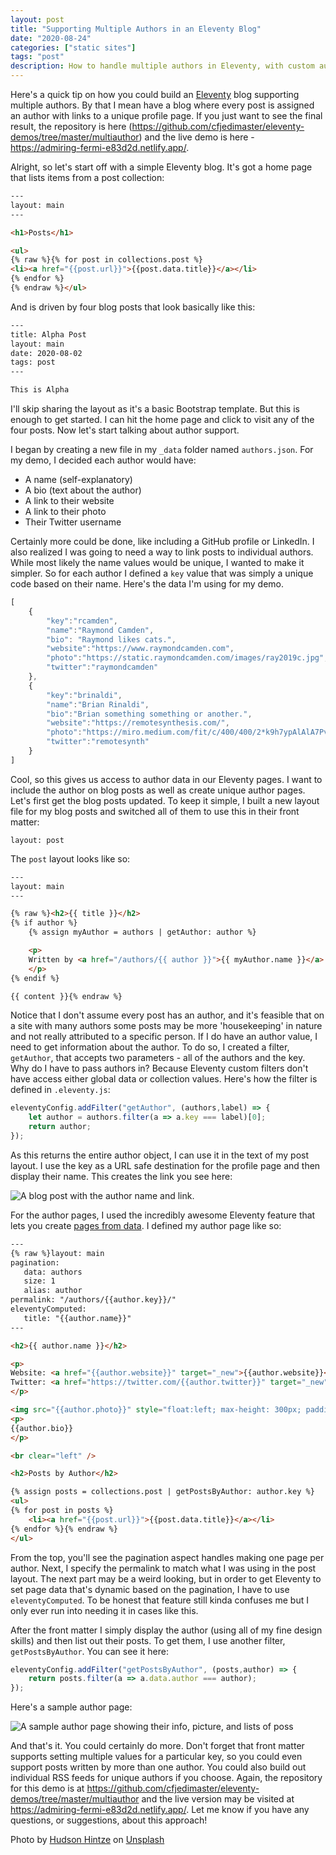 ```yaml
---
layout: post
title: "Supporting Multiple Authors in an Eleventy Blog"
date: "2020-08-24"
categories: ["static sites"]
tags: "post"
description: How to handle multiple authors in Eleventy, with custom author profile pages.
---
```


Here's a quick tip on how you could build an [Eleventy](https://www.11ty.dev/) blog supporting multiple authors. By that I mean have a blog where every post
is assigned an author with links to a unique profile page. If you just want to see the final result, the repository is here (<https://github.com/cfjedimaster/eleventy-demos/tree/master/multiauthor>) and the live demo is here - <https://admiring-fermi-e83d2d.netlify.app/>. 

Alright, so let's start off with a simple Eleventy blog. It's got a home page that lists items from a post collection:

```html
---
layout: main
---

<h1>Posts</h1>

<ul>
{% raw %}{% for post in collections.post %}
<li><a href="{{post.url}}">{{post.data.title}}</a></li>
{% endfor %}
{% endraw %}</ul>
```

And is driven by four blog posts that look basically like this:

```html
---
title: Alpha Post
layout: main
date: 2020-08-02
tags: post
---

This is Alpha
```

I'll skip sharing the layout as it's a basic Bootstrap template. But this is enough to get started. I can hit the home page and click to visit any of the four posts. Now let's start talking about author support.

I began by creating a new file in my `_data` folder named `authors.json`. For my demo, I decided each author would have:

* A name (self-explanatory)
* A bio (text about the author)
* A link to their website
* A link to their photo
* Their Twitter username
  
Certainly more could be done, like including a GitHub profile or LinkedIn. I also realized I was going to need a way to link posts to individual authors. While most likely the name values would be unique, I wanted to make it simpler. So for each author I defined a `key` value that was simply a unique code based on their name. Here's the data I'm using for my demo.

```js
[
	{
		"key":"rcamden",
		"name":"Raymond Camden",
		"bio": "Raymond likes cats.",
		"website":"https://www.raymondcamden.com",
		"photo":"https://static.raymondcamden.com/images/ray2019c.jpg",
		"twitter":"raymondcamden"
	},
	{
		"key":"brinaldi",
		"name":"Brian Rinaldi",
		"bio":"Brian something something or another.",
		"website":"https://remotesynthesis.com/",
		"photo":"https://miro.medium.com/fit/c/400/400/2*k9h7ypAlAlA7PvOUjwbejA.jpeg",
		"twitter":"remotesynth"
	}
]
```

Cool, so this gives us access to author data in our Eleventy pages. I want to include the author on blog posts as well as create unique author pages. Let's first get the blog posts updated. To keep it simple, I built a new layout file for my blog posts and switched all of them to use this in their front matter:

```
layout: post
```

The `post` layout looks like so:

```html
---
layout: main
---

{% raw %}<h2>{{ title }}</h2>
{% if author %}
	{% assign myAuthor = authors | getAuthor: author %}

	<p>
	Written by <a href="/authors/{{ author }}">{{ myAuthor.name }}</a>
	</p>
{% endif %}

{{ content }}{% endraw %}
```

Notice that I don't assume every post has an author, and it's feasible that on a site with many authors some posts may be more 'housekeeping' in nature and not really attributed to a specific person. If I do have an author value, I need to get information about the author. To do so, I created a filter, `getAuthor`, that accepts two parameters - all of the authors and the key. Why do I have to pass authors in? Because Eleventy custom filters don't have access either global data or collection values. Here's how the filter is defined in `.eleventy.js`:

```js
eleventyConfig.addFilter("getAuthor", (authors,label) => {
	let author = authors.filter(a => a.key === label)[0];
	return author;
});
```

As this returns the entire author object, I can use it in the text of my post layout. I use the key as a URL safe destination for the profile page and then display their name. This creates the link you see here:

<p>
<img src="https://static.raymondcamden.com/images/2020/08/eam1.png" alt="A blog post with the author name and link." class="lazyload imgborder imgcenter">
</p>

For the author pages, I used the incredibly awesome Eleventy feature that lets you create [pages from data](https://www.11ty.dev/docs/pages-from-data/). I defined my author page like so:

```html
---
{% raw %}layout: main
pagination:
   data: authors
   size: 1
   alias: author
permalink: "/authors/{{author.key}}/"
eleventyComputed:
   title: "{{author.name}}"
---

<h2>{{ author.name }}</h2>

<p>
Website: <a href="{{author.website}}" target="_new">{{author.website}}</a><br/>
Twitter: <a href="https://twitter.com/{{author.twitter}}" target="_new">@{{author.twitter}}</a>
</p>

<img src="{{author.photo}}" style="float:left; max-height: 300px; padding-right: 10px">
<p>
{{author.bio}}
</p>

<br clear="left" />

<h2>Posts by Author</h2>

{% assign posts = collections.post | getPostsByAuthor: author.key %}
<ul>
{% for post in posts %}
	<li><a href="{{post.url}}">{{post.data.title}}</a></li>
{% endfor %}{% endraw %}
</ul>
```

From the top, you'll see the pagination aspect handles making one page per author. Next, I specify the permalink to match what I was using in the post layout. The next part may be a weird looking, but in order to get Eleventy to set page data that's dynamic based on the pagination, I have to use `eleventyComputed`. To be honest that feature still kinda confuses me but I only ever run into needing it in cases like this.

After the front matter I simply display the author (using all of my fine design skills) and then list out their posts. To get them, I use another filter, `getPostsByAuthor`. You can see it here:

```js
eleventyConfig.addFilter("getPostsByAuthor", (posts,author) => {
	return posts.filter(a => a.data.author === author);
});
```

Here's a sample author page:

<p>
<img src="https://static.raymondcamden.com/images/2020/08/eam2.png" alt="A sample author page showing their info, picture, and lists of poss" class="lazyload imgborder imgcenter">
</p>

And that's it. You could certainly do more. Don't forget that front matter supports setting multiple values for a particular key, so you could even support posts written by more than one author. You could also build out individual RSS feeds for unique authors if you choose. Again, the repository for this demo is at <https://github.com/cfjedimaster/eleventy-demos/tree/master/multiauthor> and the live version may be visited at <https://admiring-fermi-e83d2d.netlify.app/>. Let me know if you have any questions, or suggestions, about this approach!

<span>Photo by <a href="https://unsplash.com/@hudsonhintze?utm_source=unsplash&amp;utm_medium=referral&amp;utm_content=creditCopyText">Hudson Hintze</a> on <a href="https://unsplash.com/s/photos/group-of-people?utm_source=unsplash&amp;utm_medium=referral&amp;utm_content=creditCopyText">Unsplash</a></span>